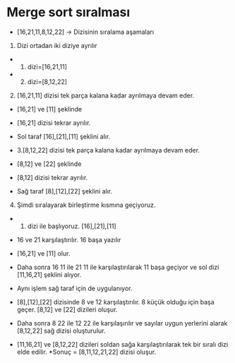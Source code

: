 # Merge sort sıralması 
- [16,21,11,8,12,22] -> Dizisinin sıralama aşamaları
1. Dizi ortadan iki diziye ayrılır

* 1. dizi=[16,21,11]

* 2. dizi=[8,12,22]

2. [16,21,11] dizisi tek parça kalana kadar ayrılmaya devam eder.
* [16,21] ve [11] şeklinde
* [16,21] dizisi tekrar ayrılır.
* Sol taraf [16],[21],[11] şeklini alır.

* 3.[8,12,22] dizisi tek parça kalana kadar ayrılmaya devam eder.
* [8,12] ve [22]  şeklinde
* [8,12] dizisi tekrar ayrılır.
* Sağ taraf [8],[12],[22] şeklini alır.
4. Şimdi sıralayarak birleştirme kısmına geçiyoruz.
* 1. dizi ile başlıyoruz. [16],[21],[11]
* 16 ve 21 karşılaştırılır. 16 başa yazılır
* [16,21] ve [11] olur.
* Daha sonra 16 11 ile 21 11 ile karşılaştırılarak 11 başa geçiyor ve sol dizi [11,16,21] şeklini alıyor.
* Aynı işlem sağ taraf için de uygulanıyor.

* [8],[12],[22] dizisinde 8 ve 12 karşılaştırılır. 8 küçük olduğu için başa geçer. [8,12] ve [22] dizileri oluşur.
* Daha sonra 8 22 ile 12 22 ile karşılaşırılır ve sayılar uygun yerlerini alarak [8,12,22] sağ dizisi oluşturulur.
* [11,16,21] ve [8,12,22] dizileri soldan sağa karşılaştırılarak tek bir sıralı dizi elde edilir.
*Sonuç = [8,11,12,21,22] dizisi oluşur.
